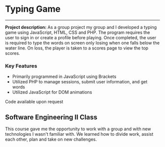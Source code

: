 # Typing Game
---

**Project description:** As a group project my group and I developed a typing game using JavaScript, HTML, CSS and PHP. The program requires the user to sign in or create a profile before playing. Once completed, the user is required to type the words on screen only losing when one falls below the water line. On loss, the player is taken to a scores page to view the top scores.

### Key Features
* Primarily programmed in JavaScript using Brackets
* Utilized PHP to manage sessions, submit user information, and get words
* Utilized JavaScript for DOM animations

Code available upon request

## Software Engineering II Class
This course gave me the opportunity to work with a group and with new technologies I wasn't familiar with. We learned how to divide work, assist each other, plan and take on new challenges.
